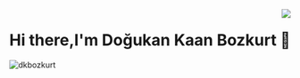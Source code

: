 <img align='right' src="https://github-readme-stats.vercel.app/api?username=dkbozkurt&show_icons=true">

# Hi there,I'm Doğukan Kaan Bozkurt 👋
<p align="left"> <img src="https://komarev.com/ghpvc/?username=dkbozkurt" alt="dkbozkurt" /> </p>
